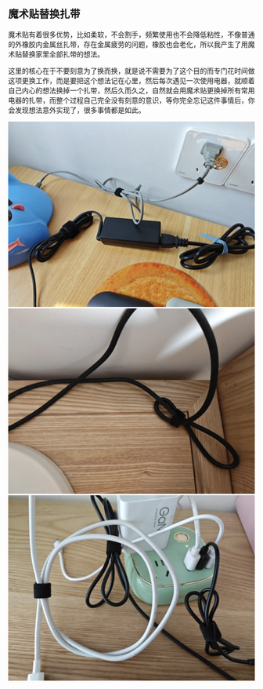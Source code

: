 ## 魔术贴替换扎带
魔术贴有着很多优势，比如柔软，不会割手，频繁使用也不会降低粘性，不像普通的外橡胶内金属丝扎带，存在金属疲劳的问题，橡胶也会老化，所以我产生了用魔术贴替换家里全部扎带的想法。

这里的核心在于不要刻意为了换而换，就是说不需要为了这个目的而专门花时间做这项更换工作，而是要把这个想法记在心里，然后每次遇见一次使用电器，就顺着自己内心的想法换掉一个扎带，然后久而久之，自然就会用魔术贴更换掉所有常用电器的扎带，而整个过程自己完全没有刻意的意识，等你完全忘记这件事情后，你会发现想法意外实现了，很多事情都是如此。

![0](../images/5-生活小技巧/03-魔术贴替换扎带/0.webp)
![1](../images/5-生活小技巧/03-魔术贴替换扎带/1.webp)
![2](../images/5-生活小技巧/03-魔术贴替换扎带/2.webp)